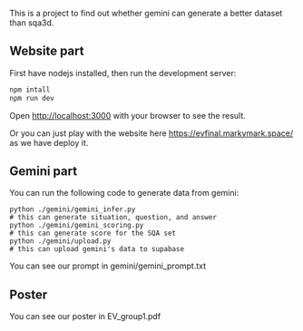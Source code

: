 This is a project to find out whether gemini can generate a better dataset than sqa3d.

## Website part

First have nodejs installed, then run the development server:

```bash
npm intall
npm run dev
```

Open [http://localhost:3000](http://localhost:3000) with your browser to see the result.

Or you can just play with the website here https://evfinal.markymark.space/ as we have deploy it.

## Gemini part

You can run the following code to generate data from gemini:

```
python ./gemini/gemini_infer.py
# this can generate situation, question, and answer
python ./gemini/gemini_scoring.py
# this can generate score for the SQA set
python ./gemini/upload.py
# this can upload gemini's data to supabase
```

You can see our prompt in gemini/gemini_prompt.txt

## Poster

You can see our poster in EV_group1.pdf